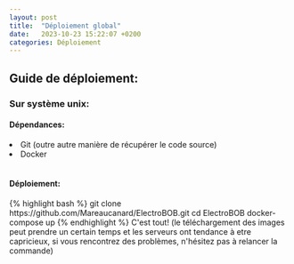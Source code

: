 ```yaml
---
layout: post
title:  "Déploiement global"
date:   2023-10-23 15:22:07 +0200
categories: Déploiement
---
```


<h2>Guide de déploiement:</h2>
  <h3>Sur système unix:</h3>
  <h4>Dépendances:</h4>
  <li>Git (outre autre manière de récupérer le code source)</li>
  <li>Docker</li>
  <br>
  <h4>Déploiement:</h4>
  {% highlight bash %}
  git clone https://github.com/Mareaucanard/ElectroBOB.git
  cd ElectroBOB
  docker-compose up
  {% endhighlight %}
  C'est tout!
  (le téléchargement des images peut prendre un certain temps et les serveurs ont tendance à etre capricieux, si vous
  rencontrez des problèmes, n'hésitez pas à relancer la commande)
